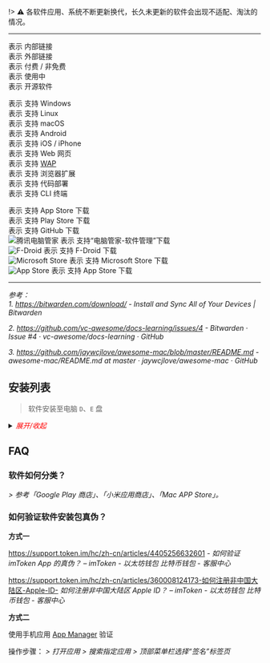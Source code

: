 !> ⚠️ 各软件应用、系统不断更新换代，长久未更新的软件会出现不适配、淘汰的情况。

----

<i class="ri-link"></i> 表示 内部链接  
<i class="ri-external-link-fill"></i> 表示 外部链接  
<i class="fa fa-shopping-cart"></i> 表示 付费 / 非免费  
<i class="ri-check-double-line"></i> 表示 使用中  
<i class="ri-open-source-fill medium-green"></i> 表示 开源软件  


<i class="fa fa-windows"></i> 表示 支持 Windows  
<i class="fa fa-linux"></i> 表示 支持 Linux  
<i class="fa fa-apple"></i> 表示 支持 macOS  
<i class="ri-android-line"></i> 表示 支持 Android  
<i class="ri-apple-line"></i> 表示 支持 iOS / iPhone  
<i class="fa fa-laptop"></i> 表示 支持 Web 网页  
<i class="fa fa-mobile"></i> 表示 支持 [WAP](https://baike.baidu.com/item/wap%E7%BD%91%E7%AB%99/3419865)  
<i class="fa fa-chrome"></i> 表示 支持 浏览器扩展  
<i class="fa fa-code"></i> 表示 支持 代码部署  
<i class="fa fa-terminal"></i> 表示 支持 CLI 终端

<i class="ri-app-store-line"></i> 表示 支持 App Store 下载  
<i class="ri-google-play-line"></i> 表示 支持 Play Store 下载  
<i class="fa fa-github"></i> 表示 支持 GitHub 下载  
![腾讯电脑管家][guanjia-qq Icon] 表示 支持“电脑管家-软件管理”下载  
![F-Droid][F-Droid Icon] 表示 支持 F-Droid 下载  
![Microsoft Store][Microsoft Store Icon] 表示 支持 Microsoft Store 下载  
![App Store][App Store Icon] 表示 支持 App Store 下载

[guanjia-qq Icon]: http://guanjia.qq.com/assets/images/v15/favicon.ico ":size=14 腾讯电脑管家"
[F-Droid Icon]: https://f-droid.org/assets/favicon_yJPr4UNteJc-cseeq16P0Hvl1kDbJjTVYcj-KA6-_Fs=.ico ":size=14 F-Droid"
[Microsoft Store Icon]: https://apps.microsoft.com/store/images/logo-16x16.png ":size=14"
[App Store Icon]: https://apps.apple.com/favicon.ico ":size=14"

----


_参考：_  
_1. https://bitwarden.com/download/ - *Install and Sync All of Your Devices | Bitwarden*_

_2. https://github.com/vc-awesome/docs-learning/issues/4 - *Bitwarden · Issue #4 · vc-awesome/docs-learning · GitHub*_

_3. https://github.com/jaywcjlove/awesome-mac/blob/master/README.md - *awesome-mac/README.md at master · jaywcjlove/awesome-mac · GitHub*_


## 安装列表

> 软件安装至电脑 `D`、`E` 盘

<details>
<summary><i style="color:red">展开/收起</i></summary>

| 序号（36） | 软件名称                            | 类型             | 下载方式                                                     | 是否登录           |
| ---- | ----------------------------------- | ---------------- | ------------------------------------------------------------ | ------------------ |
| 1    | 电脑管家                            | 安全             | [下载链接](https://pc.qq.com/detail/1/detail_1841.html)      | :heavy_check_mark: |
| 2    | QQ                                  | 通讯             | 电脑管家                                                     | :heavy_check_mark: |
| 3    | 微信                                | 通讯             | 电脑管家                                                     | :heavy_check_mark: |
| 4    | potato chat                         | 通讯             | [下载链接1](https://ppct.in/)<br />[下载链接2](http://potato.manre.me/) | :heavy_check_mark: |
| 5    | QQ浏览器                            | 浏览器           | 电脑管家                                                     | :heavy_check_mark: |
| 6    | 谷歌浏览器                          | 浏览器           | 电脑管家                                                     | :x:                |
| 7    | 火狐浏览器                          | 浏览器           | 电脑管家                                                     | :x:                |
| 8    | Microsoft Edge                      | 浏览器           | [下载链接](https://www.microsoft.com/zh-cn/edge)             | :x:                |
| 9    | Everything                          | windows 搜索工具 | 电脑管家                                                     | :x:                |
| 10   | Ditto                               | 剪贴板增强工具   | 电脑管家                                                     | :x:                |
| 11   | 百度网盘                            |                  | 电脑管家                                                     | :heavy_check_mark: |
| 12   | WPS Office                          |                  | 电脑管家                                                     | :heavy_check_mark: |
| 13   | WPS 图片                            |                  | 电脑管家                                                     | :x:                |
| 14   | phpstudy                            | 开发             | [下载链接](https://www.xp.cn/)                               | :x:                |
| 15   | phpstorm                            | 开发             | [下载链接](https://www.jetbrains.com/phpstorm/download/other.html)<br />[激活码](http://easycolor.cc/article/4.html) | :x:                |
| 16   | postman                             | 开发             | [下载链接](https://www.postman.com/downloads/)               | :heavy_check_mark: |
| 17   | uTools                              | 软件快捷启动工具 | [下载链接](https://www.u.tools/)                             | :x:                |
| 18   | wox                                 | 软件快捷启动工具 | [下载链接](http://www.wox.one/)                              | :x:                |
| 19   | git                                 | 开发             | [下载链接](https://gitforwindows.org/)                       | :x:                |
| 20   | SQLyog                              | 开发             | [下载链接1](https://www.webyog.com/ "官方下载需要填写邮箱")<br />[下载链接2](https://sqlyog.en.softonic.com/download) | :x:                |
| 21   | Beyond Compare                      | 开发             | U盘<br />[url](https://www.ghxi.com/beyondcompare.html)      | :x:                |
| 22   | Beyond Compare 3.3.5.15075 Portable | 开发             | 电脑管家                                                     | :x:                |
| 23   | Erlang OTP 22                       | 开发             | [下载链接](http://www.erlang.org/downloads)                  | :x:                |
| 24   | RabbitMQ Server                     | 开发             | [下载链接](http://www.rabbitmq.com/download.html)            | :x:                |
| 25   | win10 Hyper-V 安装 Linux            | 开发             | [下载链接](https://blog.csdn.net/m0_37835884/article/details/79484242) | :x:                |
| 26   | putty                               | 开发             | [下载链接](https://www.putty.org/)                           | :x:                |
| 27   | nodejs                              | 开发             | 电脑管家                                                     | :x:                |
| 28   | webStorm                            | 开发             | [下载链接](https://www.jetbrains.com/zh-cn/webstorm/)<br />[激活码](http://easycolor.cc/article/4.html) | :x:                |
| 29   | Notepad++                           | 开发             | [下载链接](https://notepad-plus-plus.org/)                   | :x:                |
| 30   | Adobe Creative Cloud                | 开发             |                                                              | :heavy_check_mark: |
| 31   | photoshop                           | 开发             | 电脑管家                                                     | :x:                |
| 32   | pxcook 像素大厨                     | 开发             | [下载链接](https://www.fancynode.com.cn/pxcook)              | :x:                |
| 33   | FileZilla Client                    | 开发             | 电脑管家                                                     | :x:                |
| 34   | Visual Studio Code                  | 开发             | 电脑管家                                                     | :x:                |
| 35   | 向日葵远程控制软件                  | 开发             | 电脑管家<br />[下载链接](https://sunlogin.oray.com/personal/) | :heavy_check_mark: |
| 36   | HBuilder X                          | 开发             | [下载链接](https://www.dcloud.io/hbuilderx.html)             | :x:                |

</details>


## FAQ

### 软件如何分类？

_> 参考「Google Play 商店」、「小米应用商店」、「Mac APP Store」。_

### 如何验证软件安装包真伪？

**方式一**

https://support.token.im/hc/zh-cn/articles/4405256632601 - *如何验证 imToken App 的真伪？ – imToken - 以太坊钱包 比特币钱包 - 客服中心*

https://support.token.im/hc/zh-cn/articles/360008124173-如何注册非中国大陆区-Apple-ID- *如何注册非中国大陆区 Apple ID？ – imToken - 以太坊钱包 比特币钱包 - 客服中心*

**方式二**

使用手机应用 [App Manager](https://f-droid.org/packages/io.github.muntashirakon.AppManager) 验证

操作步骤：
_> 打开应用 > 搜索指定应用 > 顶部菜单栏选择“签名”标签页_
